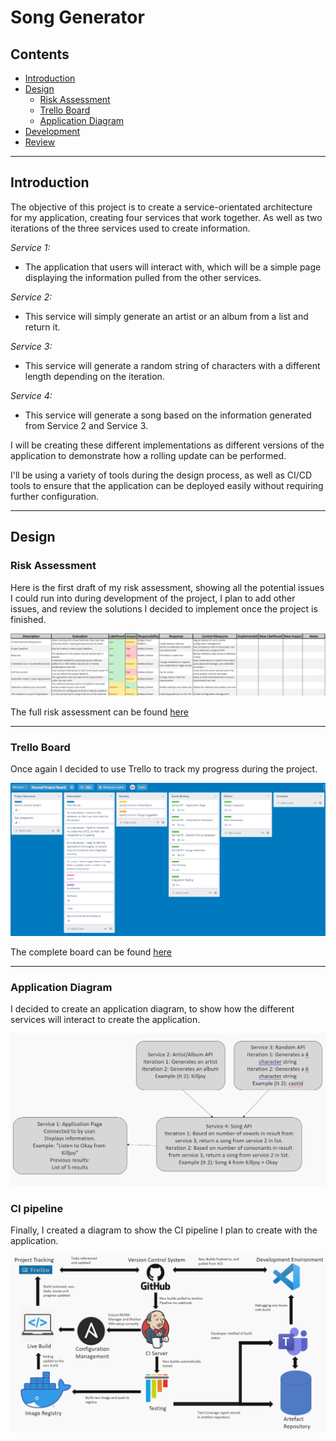 # Song Generator

## Contents
* [Introduction](#Introduction)
* [Design](#Design)
    * [Risk Assessment](#Risk-Assessment)
    * [Trello Board](#Trello-Board)
    * [Application Diagram](#Application-Diagram)
* [Development](#Development)
* [Review](#Review)

---
## __Introduction__

The objective of this project is to create a service-orientated architecture for my application, creating four services that work together. As well as two iterations of the three services used to create information.

_Service 1:_
* The application that users will interact with, which will be a simple page displaying the information pulled from the other services.

_Service 2:_
* This service will simply generate an artist or an album from a list and return it.

_Service 3:_
* This service will generate a random string of characters with a different length depending on the iteration.

_Service 4:_
* This service will generate a song based on the information generated from Service 2 and Service 3.

I will be creating these different implementations as different versions of the application to demonstrate how a rolling update can be performed.

I'll be using a variety of tools during the design process, as well as CI/CD tools to ensure that the application can be deployed easily without requiring further configuration.

---
## __Design__
### __Risk Assessment__
Here is the first draft of my risk assessment, showing all the potential issues I could run into during development of the project, I plan to add other issues, and review the solutions I decided to implement once the project is finished.

![first draft risk assessment](./images/FDRA.png)

The full risk assessment can be found [here](https://qalearning-my.sharepoint.com/:x:/g/personal/bdobson_qa_com/EVedzs3PfnVDh8thRQIWPDwBybsifzJtpsUZghWReMfN9Q?e=lHYxoL)

---
### __Trello Board__
Once again I decided to use Trello to track my progress during the project.

![trello board](./images/Trello.png)

The complete board can be found [here](https://trello.com/b/Ptseqgzs)

---
### __Application Diagram__
I decided to create an application diagram, to show how the different services will interact to create the application. 

![app-diagram](./images/App-Diagram.png)

### __CI pipeline__
Finally, I created a diagram to show the CI pipeline I plan to create with the application.

![CI-pipeline](./images/CI-pipeline.png)